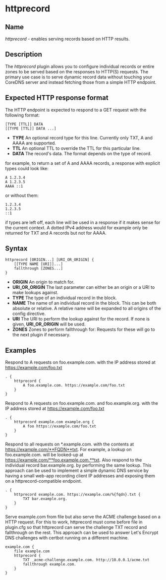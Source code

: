 # httprecord

## Name

*httprecord* - enables serving records based on HTTP results.

## Description

The *httprecord* plugin allows you to configure individual records or entire zones to be served based on the responses
to HTTP(S) requests. The primary use case is to serve dynamic record data without touching your CoreDNS server and
instead fetching those from a simple HTTP endpoint.

## Expected HTTP response format

The HTTP endpoint is expected to respond to a GET request with the following format:

~~~
[TYPE [TTL]] DATA
[[TYPE [TTL]] DATA ...]
~~~

* **TYPE** An optional record type for this line. Currently only TXT, A and AAAA are supported.
* **TTL** An optional TTL to override the TTL for this particular line.
* **DATA** The record's data. The format depends on the type of record.

for example, to return a set of A and AAAA records, a response with explicit types could look like:

~~~
A 1.2.3.4
A 1.2.3.5
AAAA ::1
~~~

or without them:

~~~
1.2.3.4
1.2.3.5
::1
~~~

if types are left off, each line will be used in a response if it makes sense for the current context. A dotted IPv4
address would for example only be returned for TXT and A records but not for AAAA.

## Syntax

~~~
httprecord [ORIGIN...] [URI_OR_ORIGIN] {
    [[TYPE NAME [URI]]...]
    fallthrough [ZONES...]
}
~~~

* **ORIGIN** An origin to match for.
* **URI_OR_ORIGIN** The last parameter can either be an origin or a URI to make lookups against.
* **TYPE** The type of an individual record in the block.
* **NAME** The name of an individual record in the block. This can be both absolute or relative. A relative name will
  be expanded to all origins of the config directive.
* **URI** The URI to perform the lookup against for the record. If none is given, **URI_OR_ORIGIN** will be used.
* **ZONES** Zones to perform fallthrough for: Requests for these will go to the next plugin if necessary.

## Examples

Respond to A requests on foo.example.com. with the IP address stored at https://example.com/foo.txt

~~~ corefile
. {
    httprecord {
        A foo.example.com. https://example.com/foo.txt
    }
}
~~~

Respond to A requests on foo.example.com. and foo.example.org. with the IP address stored at https://example.com/foo.txt

~~~ corefile
. {
    httprecord example.com example.org {
        A foo https://example.com/foo.txt
    }
}
~~~

Respond to all requests on *.example.com. with the contents at https://example.com/**FQDN**txt. For example, a lookup
on foo.example.com. will be looked-up at https://example.com/**foo.example.com.**txt. Also respond to the individual
record bar.example.org. by performing the same lookup. This approach can be used to implement a simple dynamic DNS
service by having a small web-app recording client IP addresses and exposing them on a httprecord-compatible endpoint.

~~~ corefile
. {
    httprecord example.com. https://example.com/%{fqdn}.txt {
        TXT bar.example.org.
    }
}
~~~

Serve example.com from file but also serve the ACME challenge based on a HTTP request. For this to work, httprecord
must come before file in plugin.cfg so that httprecord can serve the challenge TXT record and fallthrough on the
rest. This approach can be used to answer Let's Encrypt DNS challenges with certbot running on a different machine.

~~~ corefile
example.com {
    file example.com
    httprecord {
        TXT _acme-challenge.example.com. http://10.0.0.1/acme.txt
        fallthrough example.com.
    }
}
~~~